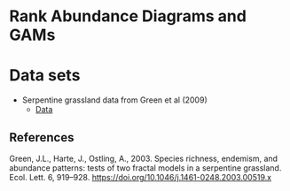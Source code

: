 # Rank Abundance Diagrams and GAMs

# Data sets

* Serpentine grassland data from Green et al (2009)
    - [Data](https://doi.org/10.6078/D1MQ2V)

## References

Green, J.L., Harte, J., Ostling, A., 2003. Species richness, endemism, and
abundance patterns: tests of two fractal models in a serpentine grassland.
Ecol. Lett. 6, 919–928. <https://doi.org/10.1046/j.1461-0248.2003.00519.x>